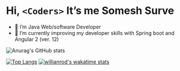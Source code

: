 # Hi, `<Coders>` It’s me Somesh Surve
- 👀 I’m Java Web/software Developer
- 🌱 I’m currently improving my developer skills with Spring boot and Angular 2 (ver. 12)



![Anurag's GitHub stats](https://github-readme-stats.vercel.app/api?username=someshsurve&hide=contribs,prs&count_private=true&show_icons=true&theme=radical)

<!-- [![Readme Card](https://github-readme-stats.vercel.app/api/pin/?username=someshsurve&repo=Portfolio-2021)](https://github.com/someshsurve/Portfolio-2021)
[![Readme Card](https://github-readme-stats.vercel.app/api/pin/?username=someshsurve&repo=github-readme-stats)](https://github.com/someshsurve/github-readme-stats) -->

[![Top Langs](https://github-readme-stats.vercel.app/api/top-langs/?username=someshsurve)](https://github.com/someshsurve/github-readme-stats)
[![willianrod's wakatime stats](https://github-readme-stats.vercel.app/api/wakatime?username=someshsurve)](https://github.com/someshsurve/github-readme-stats)




